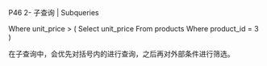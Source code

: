 P46 2- 子查询 | Subqueries



Where unit_price > (
	Select unit_price
    From products
    Where product_id = 3
)



在子查询中，会优先对括号内的进行查询，之后再对外部条件进行筛选。